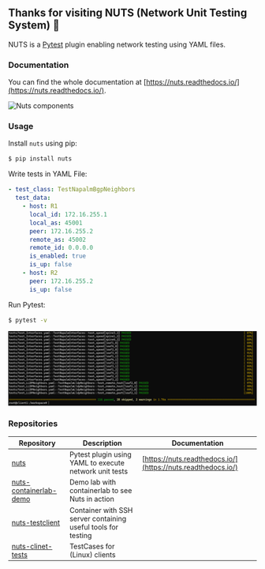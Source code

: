 ## Thanks for visiting NUTS (Network Unit Testing System) 👋

NUTS is a [Pytest](https://docs.pytest.org/) plugin enabling network testing using YAML files.

### Documentation

You can find the whole documentation at [https://nuts.readthedocs.io/](https://nuts.readthedocs.io/).

![Nuts components](https://raw.githubusercontent.com/network-unit-testing-system/nuts/master/docs/source/images/nuts-ablauf-en.drawio.png)

### Usage

Install ``nuts`` using pip:

```bash
$ pip install nuts
```

Write tests in YAML File:

```yaml
- test_class: TestNapalmBgpNeighbors
  test_data:
    - host: R1
      local_id: 172.16.255.1
      local_as: 45001
      peer: 172.16.255.2
      remote_as: 45002
      remote_id: 0.0.0.0
      is_enabled: true
      is_up: false
    - host: R2
      peer: 172.16.255.2
      is_up: false
```

Run Pytest:

```bash
$ pytest -v
```

![Nuts successful](https://github.com/network-unit-testing-system/nuts-containerlab-demo/blob/main/imgs/successful.png?raw=true)


### Repositories


| Repository | Description | Documentation
| --- | --- | --- |
| [nuts](https://github.com/network-unit-testing-system/nuts) | Pytest plugin using YAML to execute network unit tests | [https://nuts.readthedocs.io/](https://nuts.readthedocs.io/)|
| [nuts-containerlab-demo](https://github.com/network-unit-testing-system/nuts-containerlab-demo) | Demo lab with containerlab to see Nuts in action | |
| [nuts-testclient](https://github.com/network-unit-testing-system/nuts-testclient) | Container with SSH server containing useful tools for testing |
| [nuts-clinet-tests](https://github.com/network-unit-testing-system/nuts-clinet-tests) | TestCases for (Linux) clients | |
